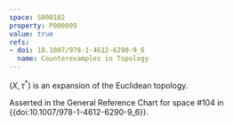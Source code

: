 ```yaml
---
space: S000102
property: P000009
value: true
refs:
- doi: 10.1007/978-1-4612-6290-9_6
  name: Counterexamples in Topology
---
```


$(X, \tau^{*})$ is an expansion of the Euclidean topology.

Asserted in the General Reference Chart for space #104 in
{{doi:10.1007/978-1-4612-6290-9_6}}.
